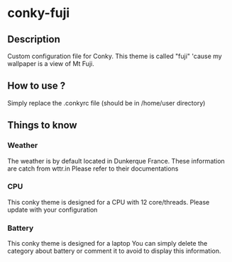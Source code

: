 # conky-fuji

## Description
Custom configuration file for Conky. This theme is called "fuji" 'cause my wallpaper is a view of Mt Fuji.

## How to use ?
Simply replace the .conkyrc file (should be in /home/user directory)

## Things to know

### Weather
The weather is by default located in Dunkerque France. 
These information are catch from wttr.in
Please refer to their documentations

### CPU
This conky theme is designed for a CPU with 12 core/threads.
Please update with your configuration

### Battery
This conky theme is designed for a laptop
You can simply delete the category about battery or comment it to avoid to display this information.


